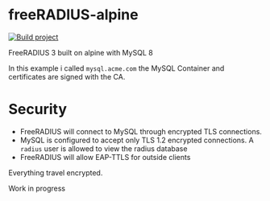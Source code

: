 # freeRADIUS-alpine
[![Build project](https://github.com/bestrocker221/freeRADIUS-alpine/actions/workflows/github-actions-demo.yml/badge.svg)](https://github.com/bestrocker221/freeRADIUS-alpine/actions/workflows/github-actions-demo.yml)

FreeRADIUS 3 built on alpine with MySQL 8

In this example i called `mysql.acme.com` the MySQL Container and certificates are signed with the CA.

# Security
- FreeRADIUS will connect to MySQL through encrypted TLS connections.
- MySQL is configured to accept only TLS 1.2 encrypted connections. A `radius` user is allowed to view the radius database
- FreeRADIUS will allow EAP-TTLS for outside clients

Everything travel encrypted.

Work in progress

